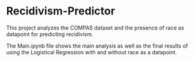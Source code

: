 # Recidivism-Predictor

This project analyzes the COMPAS dataset and the presence of race as datapoint for predicting recidivism.

The Main.ipynb file shows the main analysis as well as the final results of using the Logistical Regression with and without race as a datapoint. 

